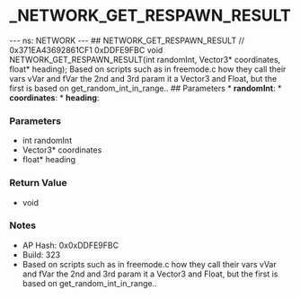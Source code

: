 # _NETWORK_GET_RESPAWN_RESULT

--- ns: NETWORK --- ## NETWORK_GET_RESPAWN_RESULT  // 0x371EA43692861CF1 0xDDFE9FBC void NETWORK_GET_RESPAWN_RESULT(int randomInt, Vector3* coordinates, float* heading);  Based on scripts such as in freemode.c how they call their vars vVar and fVar the 2nd and 3rd param it a Vector3 and Float, but the first is based on get_random_int_in_range..  ## Parameters * **randomInt**: * **coordinates**: * **heading**:

### Parameters
* int randomInt
* Vector3* coordinates
* float* heading

### Return Value
* void

### Notes
* AP Hash: 0x0xDDFE9FBC
* Build: 323
* Based on scripts such as in freemode.c how they call their vars vVar and fVar the 2nd and 3rd param it a Vector3 and Float, but the first is based on get_random_int_in_range..

